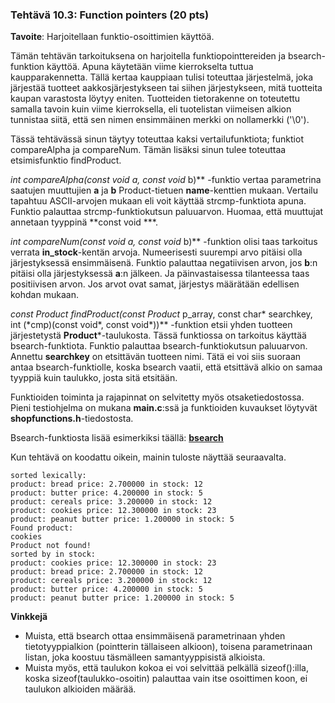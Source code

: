### Tehtävä 10.3: Function pointers (20 pts)

**Tavoite**: Harjoitellaan funktio-osoittimien käyttöä.

Tämän tehtävän tarkoituksena on harjoitella funktiopointtereiden ja bsearch-funktion
käyttöä. Apuna käytetään viime kierrokselta tuttua
kaupparakennetta. Tällä kertaa kauppiaan tulisi toteuttaa järjestelmä, joka
järjestää tuotteet aakkosjärjestykseen tai siihen järjestykseen, mitä tuotteita
kaupan varastosta löytyy eniten. Tuotteiden tietorakenne on toteutettu samalla
tavoin kuin viime kierroksella, eli tuotelistan viimeisen alkion tunnistaa siitä,
että sen nimen ensimmäinen merkki on nollamerkki (\'\\0\').

Tässä tehtävässä sinun täytyy
toteuttaa kaksi vertailufunktiota; funktiot compareAlpha ja compareNum.
Tämän lisäksi sinun tulee toteuttaa etsimisfunktio findProduct.

**int compareAlpha(const void* a, const void* b)** -funktio vertaa parametrina
saatujen muuttujien **a** ja **b** Product-tietuen **name**-kenttien mukaan. Vertailu
tapahtuu ASCII-arvojen mukaan eli voit käyttää strcmp-funktiota apuna. Funktio
palauttaa strcmp-funktiokutsun paluuarvon. Huomaa,
että muuttujat annetaan tyyppinä **const void ***.

**int compareNum(const void* a, const void* b)** -funktion olisi taas tarkoitus
verrata **in_stock**-kentän arvoja. Numeerisesti suurempi arvo pitäisi olla järjestyksessä ensimmäisenä.
Funktio palauttaa negatiivisen arvon, jos **b**:n pitäisi olla järjestyksessä **a**:n
jälkeen. Ja päinvastaisessa tilanteessa taas positiivisen arvon. Jos arvot ovat
samat, järjestys määrätään edellisen kohdan mukaan.

**const Product* findProduct(const Product* p_array, const char* searchkey, int (\*cmp)(const void\*, const void\*))** -funktion
etsii yhden tuotteen järjestetystä **Product***-taulukosta. Tässä funktiossa on tarkoitus
käyttää bsearch-funktiota. Funktio palauttaa bsearch-funktiokutsun paluuarvon. Annettu
**searchkey** on etsittävän tuotteen nimi. Tätä ei voi siis suoraan antaa bsearch-funktiolle,
koska bsearch vaatii, että etsittävä alkio on samaa tyyppiä kuin taulukko, josta
sitä etsitään.

Funktioiden toiminta ja rajapinnat on selvitetty myös otsaketiedostossa.
Pieni testiohjelma on mukana **main.c**:ssä
ja funktioiden kuvaukset löytyvät **shopfunctions.h**-tiedostosta.

Bsearch-funktiosta lisää esimerkiksi täällä:
**[bsearch](http://www.cplusplus.com/reference/cstdlib/bsearch/)**

Kun tehtävä on koodattu oikein, mainin tuloste näyttää seuraavalta.

    sorted lexically:
    product: bread price: 2.700000 in stock: 12
    product: butter price: 4.200000 in stock: 5
    product: cereals price: 3.200000 in stock: 12
    product: cookies price: 12.300000 in stock: 23
    product: peanut butter price: 1.200000 in stock: 5
    Found product:
    cookies
    Product not found!
    sorted by in stock:
    product: cookies price: 12.300000 in stock: 23
    product: bread price: 2.700000 in stock: 12
    product: cereals price: 3.200000 in stock: 12
    product: butter price: 4.200000 in stock: 5
    product: peanut butter price: 1.200000 in stock: 5


**Vinkkejä**

- Muista, että bsearch ottaa ensimmäisenä parametrinaan yhden tietotyyppialkion
(pointterin tällaiseen alkioon),
toisena parametrinaan listan, joka koostuu täsmälleen samantyyppisistä alkioista.
- Muista myös, että taulukon kokoa ei voi selvittää pelkällä sizeof():illa, koska
sizeof(taulukko-osoitin) palauttaa vain itse osoittimen koon, ei taulukon alkioiden
määrää.
